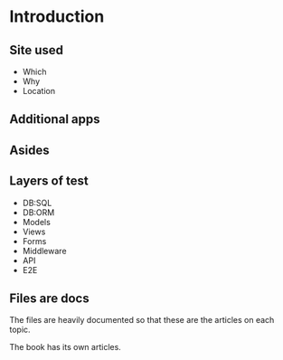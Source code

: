 # Introduction

## Site used

- Which
- Why
- Location

## Additional apps

## Asides

## Layers of test

- DB:SQL
- DB:ORM
- Models
- Views
- Forms
- Middleware
- API
- E2E

## Files are docs

The files are heavily documented so that these are the articles on each topic.

The book has its own articles.

<br>
